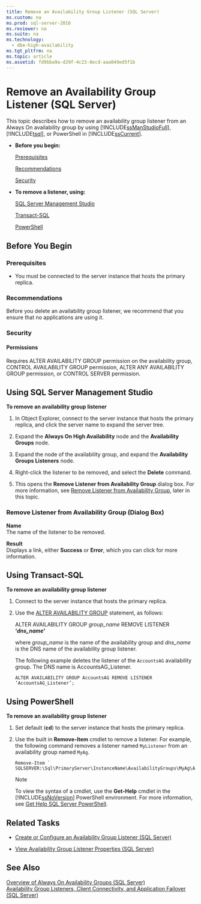 ```yaml
---
title: Remove an Availability Group Listener (SQL Server)
ms.custom: na
ms.prod: sql-server-2016
ms.reviewer: na
ms.suite: na
ms.technology: 
  - dbe-high-availability
ms.tgt_pltfrm: na
ms.topic: article
ms.assetid: fd9bba9a-d29f-4c23-8ecd-aaa049ed5f1b
---
```

# Remove an Availability Group Listener (SQL Server)
  This topic describes how to remove an availability group listener from an Always On availability group by using [!INCLUDE[ssManStudioFull](../../Token/Other/ssManStudioFull_md.md)], [!INCLUDE[tsql](../../Token/Other/tsql_md.md)], or PowerShell in [!INCLUDE[ssCurrent](../../Token/Other/ssCurrent_md.md)].  
  
-   **Before you begin:**  
  
     [Prerequisites](#Prerequisites)  
  
     [Recommendations](#Recommendations)  
  
     [Security](#Security)  
  
-   **To remove a listener, using:**  
  
     [SQL Server Management Studio](#SSMSProcedure)  
  
     [Transact\-SQL](#TsqlProcedure)  
  
     [PowerShell](#PowerShellProcedure)  
  
##  <a name="BeforeYouBegin"></a> Before You Begin  
  
###  <a name="Prerequisites"></a> Prerequisites  
  
-   You must be connected to the server instance that hosts the primary replica.  
  
###  <a name="Recommendations"></a> Recommendations  
 Before you delete an availability group listener, we recommend that you ensure that no applications are using it.  
  
###  <a name="Security"></a> Security  
  
####  <a name="Permissions"></a> Permissions  
 Requires ALTER AVAILABILITY GROUP permission on the availability group, CONTROL AVAILABILITY GROUP permission, ALTER ANY AVAILABILITY GROUP permission, or CONTROL SERVER permission.  
  
##  <a name="SSMSProcedure"></a> Using SQL Server Management Studio  
 **To remove an availability group listener**  
  
1.  In Object Explorer, connect to the server instance that hosts the primary replica, and click the server name to expand the server tree.  
  
2.  Expand the **Always On High Availability** node and the **Availability Groups** node.  
  
3.  Expand the node of the availability group, and expand the **Availability Groups Listeners** node.  
  
4.  Right\-click the listener to be removed, and select the **Delete** command.  
  
5.  This opens the **Remove Listener from Availability Group** dialog box. For more information, see [Remove Listener from Availability Group](#AgListenerPropertiesDialog), later in this topic.  
  
###  <a name="AgListenerPropertiesDialog"></a> Remove Listener from Availability Group \(Dialog Box\)  
 **Name**  
 The name of the listener to be removed.  
  
 **Result**  
 Displays a link, either **Success** or **Error**, which you can click for more information.  
  
##  <a name="TsqlProcedure"></a> Using Transact\-SQL  
 **To remove an availability group listener**  
  
1.  Connect to the server instance that hosts the primary replica.  
  
2.  Use the [ALTER AVAILABILITY GROUP](../Topic/ALTER%20AVAILABILITY%20GROUP%20\(Transact-SQL\).md) statement, as follows:  
  
     ALTER AVAILABILITY GROUP *group\_name* REMOVE LISTENER **‘***dns\_name***’**  
  
     where *group\_name* is the name of the availability group and *dns\_name* is the DNS name of the availability group listener.  
  
     The following example deletes the listener of the `AccountsAG` availability group. The DNS name is AccountsAG\_Listener.  
  
    ```  
    ALTER AVAILABILITY GROUP AccountsAG REMOVE LISTENER ‘AccountsAG_Listener’;  
    ```  
  
##  <a name="PowerShellProcedure"></a> Using PowerShell  
 **To remove an availability group listener**  
  
1.  Set default \(**cd**\) to the server instance that hosts the primary replica.  
  
2.  Use the built in **Remove\-Item** cmdlet to remove a listener. For example, the following command removes a listener named `MyListener` from an availability group named `MyAg`.  
  
    ```  
    Remove-Item `   
    SQLSERVER:\Sql\PrimaryServer\InstanceName\AvailabilityGroups\MyAg\AGListeners\MyListener  
    ```  
  
    > [!NOTE]  
    >  To view the syntax of a cmdlet, use the **Get\-Help** cmdlet in the [!INCLUDE[ssNoVersion](../../Token/Other/ssNoVersion_md.md)] PowerShell environment. For more information, see [Get Help SQL Server PowerShell](../../Topics/TopicNameNotContainA/Get-Help-SQL-Server-PowerShell.md).  
  
##  <a name="RelatedTasks"></a> Related Tasks  
  
-   [Create or Configure an Availability Group Listener &#40;SQL Server&#41;](../../Topics/TopicNameNotContainA/Create-or-Configure-an-Availability-Group-Listener--SQL-Server-.md)  
  
-   [View Availability Group Listener Properties &#40;SQL Server&#41;](../../Topics/TopicNameNotContainA/View-Availability-Group-Listener-Properties--SQL-Server-.md)  
  
## See Also  
 [Overview of Always On Availability Groups &#40;SQL Server&#41;](../../Topics/TopicNameNotContainA/Overview-of-Always-On-Availability-Groups--SQL-Server-.md)   
 [Availability Group Listeners, Client Connectivity, and Application Failover &#40;SQL Server&#41;](../../Topics/TopicNameNotContainA/Availability-Group-Listeners--Client-Connectivity--and-Application-Failover--SQL-Server-.md)  
  
  